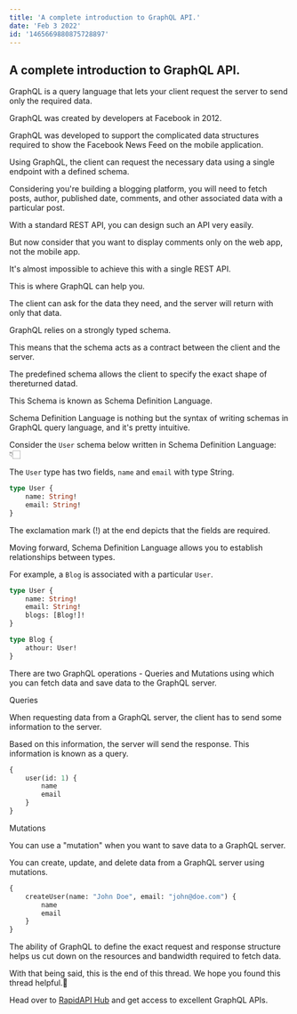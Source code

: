 ```yaml
---
title: 'A complete introduction to GraphQL API.'
date: 'Feb 3 2022'
id: '1465669880875728897'
---
```


## A complete introduction to GraphQL API.

<Tweet>

GraphQL is a query language that lets your client request the server to send only the required data.

GraphQL was created by developers at Facebook in 2012.

</Tweet>

<Tweet>

GraphQL was developed to support the complicated data structures required to show the Facebook News Feed on the mobile application.

Using GraphQL, the client can request the necessary data using a single endpoint with a defined schema.

</Tweet>

<Tweet>

Considering you're building a blogging platform, you will need to fetch posts, author, published date, comments, and other associated data with a particular post.

With a standard REST API, you can design such an API very easily.

But now consider that you want to display comments only on the web app, not the mobile app.

</Tweet>

<Tweet>

It's almost impossible to achieve this with a single REST API.

This is where GraphQL can help you.

</Tweet>

<Tweet>

The client can ask for the data they need, and the server will return with only that data.

GraphQL relies on a strongly typed schema.

</Tweet>

<Tweet>

This means that the schema acts as a contract between the client and the server.

The predefined schema allows the client to specify the exact shape of thereturned datad.

</Tweet>

<Tweet>

This Schema is known as Schema Definition Language.

Schema Definition Language is nothing but the syntax of writing schemas in GraphQL query language, and it's pretty intuitive.

Consider the `User` schema below written in Schema Definition Language: 👇🏻

</Tweet>

<Tweet>

The `User` type has two fields, `name` and `email` with type String.

```graphql
type User {
	name: String!
	email: String!
}
```

The exclamation mark (!) at the end depicts that the fields are required.

</Tweet>

<Tweet>

Moving forward, Schema Definition Language allows you to establish relationships between types.

For example, a `Blog` is associated with a particular `User`.

```graphql
type User {
	name: String!
	email: String!
	blogs: [Blog!]!
}

type Blog {
	athour: User!
}
```

</Tweet>

<Tweet>

There are two GraphQL operations - Queries and Mutations using which you can fetch data and save data to the GraphQL server.

</Tweet>

<Tweet>

Queries

When requesting data from a GraphQL server, the client has to send some information to the server.

Based on this information, the server will send the response. This information is known as a query.

```graphql
{
	user(id: 1) {
		name
		email
	}
}
```

</Tweet>

<Tweet>

Mutations

You can use a "mutation" when you want to save data to a GraphQL server.

You can create, update, and delete data from a GraphQL server using mutations.

```graphql
{
	createUser(name: "John Doe", email: "john@doe.com") {
		name
		email
	}
}
```

</Tweet>

<Tweet>

The ability of GraphQL to define the exact request and response structure helps us cut down on the resources and bandwidth required to fetch data.

With that being said, this is the end of this thread. We hope you found this thread helpful.💙

Head over to [RapidAPI Hub](https://RapidAPI.com/hub) and get access to excellent GraphQL APIs.

</Tweet>
